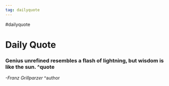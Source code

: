 ```yaml
---
tag: dailyquote
---
```


#dailyquote

# Daily Quote

### Genius unrefined resembles a flash of lightning, but wisdom is like the sun. ^quote
*-Franz Grillparzer* ^author
